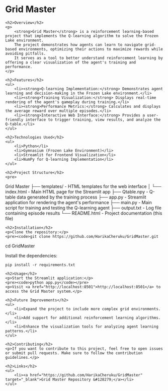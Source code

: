 <!DOCTYPE html>
<html lang="en">
<head>
    <meta charset="UTF-8">
    <meta name="viewport" content="width=device-width, initial-scale=1.0">
    <title>Grid Master - README</title>
</head>
<body>
    <h1>Grid Master</h1>

    <h2>Overview</h2>
    <p>
        <strong>Grid Master</strong> is a reinforcement learning-based project that implements the Q-learning algorithm to solve the Frozen Lake environment. 
        The project demonstrates how agents can learn to navigate grid-based environments, optimizing their actions to maximize rewards while avoiding pitfalls. 
        It serves as a tool to better understand reinforcement learning by offering a clear visualization of the agent's training and performance.
    </p>

    <h2>Features</h2>
    <ul>
        <li><strong>Q-learning Implementation:</strong> Demonstrates agent learning and decision-making in the Frozen Lake environment.</li>
        <li><strong>Training Visualization:</strong> Displays real-time rendering of the agent's gameplay during training.</li>
        <li><strong>Performance Metrics:</strong> Calculates and displays the average reward over multiple episodes.</li>
        <li><strong>Interactive Web Interface:</strong> Provides a user-friendly interface to trigger training, view results, and analyze the Q-table.</li>
    </ul>

    <h2>Technologies Used</h2>
    <ul>
        <li>Python</li>
        <li>Gymnasium (Frozen Lake Environment)</li>
        <li>Streamlit for Frontend Visualization</li>
        <li>NumPy for Q-learning Implementation</li>
    </ul>

    <h2>Project Structure</h2>
    <pre>
Grid Master
├── templates/          - HTML templates for the web interface
│   └── index.html      - Main HTML page for the Streamlit app
├── Qtable.npy          - Q-table data generated by the training process
├── app.py              - Streamlit application for rendering the agent's performance
├── main.py             - Main script for training and testing the Q-learning agent
├── output.txt          - Log file containing episode results
└── README.html         - Project documentation (this file)
    </pre>

    <h2>Installation</h2>
    <p>Clone the repository:</p>
    <pre><code>git clone https://github.com/HarikaCheruku/GridMaster.git
cd GridMaster
    </code></pre>
    <p>Install the dependencies:</p>
    <pre><code>pip install -r requirements.txt</code></pre>

    <h2>Usage</h2>
    <p>Start the Streamlit application:</p>
    <pre><code>python app.py</code></pre>
    <p>Visit <a href="http://localhost:8501">http://localhost:8501</a> to access the Grid Master system.</p>

    <h2>Future Improvements</h2>
    <ul>
        <li>Expand the project to include more complex grid environments.</li>
        <li>Add support for additional reinforcement learning algorithms.</li>
        <li>Enhance the visualization tools for analyzing agent learning patterns.</li>
    </ul>

    <h2>Contributing</h2>
    <p>If you want to contribute to this project, feel free to open issues or submit pull requests. Make sure to follow the contribution guidelines.</p>

    <h2>Links</h2>
    <ul>
        <li><a href="https://github.com/HarikaCheruku/GridMaster" target="_blank">Grid Master Repository &#128279;</a></li>
    </ul>
</body>
</html>
